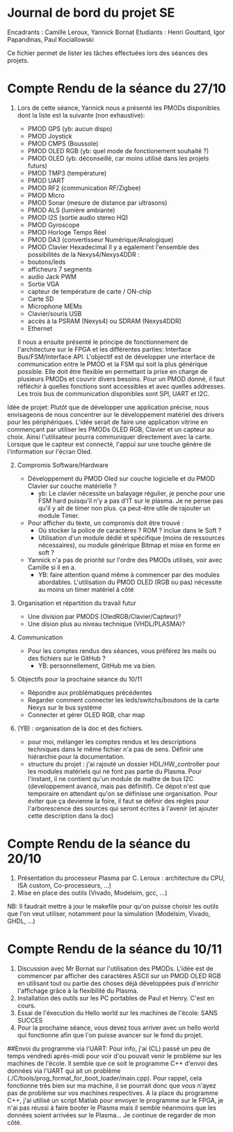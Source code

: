 # Journal de bord du projet SE

Encadrants : Camille Leroux, Yannick Bornat
Etudiants : Henri Gouttard, Igor Papandinas, Paul Kociallowski

Ce fichier permet de lister les tâches effectuées lors des séances des projets.



# Compte Rendu de la séance du 27/10

1.  Lors de cette séance, Yannick nous a présenté les PMODs disponibles dont la liste est la suivante (non exhaustive):
    - PMOD GPS (yb: aucun dispo)
    - PMOD Joystick
    - PMOD CMPS (Boussole)
    - PMOD OLED RGB (yb: quel mode de fonctionement souhaité ?)
    - PMOD OLED (yb: déconseillé, car moins utilisé dans les projets futurs)
    - PMOD TMP3 (température)
    - PMOD UART
    - PMOD RF2 (communication RF/Zigbee)
    - PMOD Micro
    - PMOD Sonar (mesure de distance par ultrasons)
    - PMOD ALS (lumière ambiante)
    - PMOD I2S (sortie audio stereo HQ)
    - PMOD Gyroscope
    - PMOD Horloge Temps Réel
    - PMOD DA3 (convertisseur Numérique/Analogique)
    - PMOD Clavier Hexadecimal
Il y a egalement l'ensemble des possibilités de la Nexys4/Nexys4DDR :
    - boutons/leds
    - afficheurs 7 segments
    - audio Jack PWM
    - Sortie VGA
    - capteur de température de carte / ON-chip
    - Carte SD
    - Microphone MEMs
    - Clavier/souris USB
    - accès à la PSRAM (Nexys4) ou SDRAM (Nexys4DDR)
    - Ethernet


    Il nous a ensuite présenté le principe de fonctionnement de l'architecture sur le FPGA et les différentes parties: Interface    Bus/FSM/Interface API. L'objectif est de développer une interface de communication entre le PMOD et la FSM qui soit la plus générique possible. Elle doit être flexible en permettant la prise en charge de plusieurs PMODs et couvrir divers besoins. Pour un PMOD donné, il faut réfléchir à quelles fonctions sont accessibles et avec quelles addresses.
Les trois bus de communication disponibles sont SPI, UART et I2C.

Idée de projet: Plutôt que de développer une application précise, nous envisageons de nous concentrer sur le développement matériel des drivers pour les périphériques. L'idée serait de faire une application vitrine en commençant par utiliser les PMODs OLED RGB, Clavier et un capteur au choix. Ainsi l'utilisateur pourra communiquer directement avec la carte. Lorsque que le capteur est connecté, l'appui sur une touche génère de l'information sur l'écran Oled.


2. Compromis Software/Hardware
    - Développement du PMOD Oled sur couche logicielle et du PMOD Clavier sur couche matérielle ?
        - yb: Le clavier nécessite un balayage régulier, je penche pour une FSM hard puisqu'il n'y a pas d'IT sur le plasma. Je ne pense pas qu'il y ait de timer non plus. ça peut-être utile de rajouter un module Timer.
    - Pour afficher du texte, un compromis doit être trouvé :
        - Où stocker la police de caractères ? ROM ? inclue dans le Soft ?
        - Utilisation d'un module dédié et spécifique (moins de ressources nécessaires), ou module générique Bitmap et mise en forme en soft ?
    - Yannick n'a pas de priorité sur l'ordre des PMODs utilisés, voir avec Camille si il en a.
        - YB: faire attention quand même à commencer par des modules abordables. L'utilisation du PMOD OLED (RGB ou pas) nécessite au moins un timer matériel à côté


3. Organisation et répartition du travail futur
    - Une division par PMODS (OledRGB/Clavier/Capteur)?
    - Une dision plus au niveau technique (VHDL/PLASMA)?


4. Communication
    - Pour les comptes rendus des séances, vous préférez les mails ou des fichiers sur le GitHub ?
        - YB: personnellement, GitHub me va bien.


5. Objectifs pour la prochaine séance du 10/11
    - Répondre aux problématiques précédentes
    - Regarder comment connecter les leds/switchs/boutons de la carte Nexys sur le bus système
    - Connecter et gérer OLED RGB, char map

6. (YB) : organisation de la doc et des fichiers.
    - pour moi, mélanger les comptes rendus et les descriptions techniques dans le même fichier n'a pas de sens. Définir une hiérarchie pour la documentation.
    - structure du projet : j'ai rajouté un dossier HDL/HW_controller pour les modules matériels qui ne font pas partie du Plasma. Pour l'instant, il ne contient qu'un module de maître de bus I2C (developpement avancé, mais pas définitif). Ce dépot n'est que temporaire en attendant qu'on se définisse une organisation. Pour éviter que ça devienne la foire, il faut se définir des règles pour l'arborescence des sources qui seront écrites à l'avenir (et ajouter cette description dans la doc)


# Compte Rendu de la séance du 20/10

1. Présentation du processeur Plasma par C. Leroux : architecture du CPU, ISA custom, Co-processeurs, ...)
2. Mise en place des outils (Vivado, Modelsim, gcc, ...)

NB: Il faudrait mettre à jour le makefile pour qu'on puisse choisir les outils que l'on veut utiliser, notamment pour la simulation (Modelsim, Vivado, GHDL, ...)


# Compte Rendu de la séance du 10/11

1. Discussion avec Mr Bornat sur l'utilisation des PMODs. L'idée est de commencer par afficher des caractères ASCII sur un PMOD OLED RGB en utilisant tout ou partie des choses déjà développées puis d'enrichir l'affichage grâce à la flexibilité du Plasma.
2. Installation des outils sur les PC portables de Paul et Henry. C'est en cours. 
3. Essai de l'éxecution du Hello world sur les machines de l'école: SANS SUCCES
4. Pour la prochaine séance, vous devez tous arriver avec un hello world qui fonctionne afin que l'on puisse avancer sur le fond du projet.

##Envoi du programme via l'UART:
Pour info, j'ai (CL) passé un peu de temps vendredi après-midi pour voir d'ou pouvait venir le problème sur les machines de l'école. Il semble que ce soit le programme C++ d'envoi des données via l'UART qui ait un problème (./C/tools/prog_format_for_boot_loader/main.cpp). Pour rappel, cela fonctionne très bien sur ma machine, il se pourrait donc que vous n'ayez pas de problème sur vos machines respectives.
A la place du programme C++, j'ai utilisé un script Matlab pour envoyer le programme sur le FPGA, je n'ai pas réussi à faire booter le Plasma mais il semble néanmoins que les données soient arrivées sur le Plasma... Je continue de regarder de mon côté.










